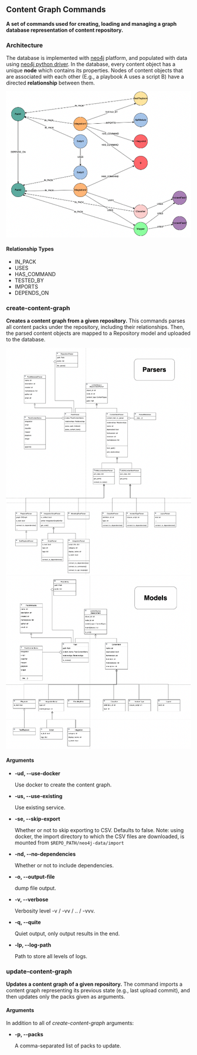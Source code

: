 ## Content Graph Commands

**A set of commands used for creating, loading and managing a graph database representation of content repository.**

### Architecture
The database is implemented with [neo4j](https://neo4j.com/) platform, and populated with data using [neo4j python driver](https://neo4j.com/docs/api/python-driver/current/api.html).
In the database, every content object has a unique **node** which contains its properties. Nodes of content objects that are associated with each other (E.g., a playbook A uses a script B) have a directed **relationship** between them.

![Architecture](images/architecture.png)

#### Relationship Types
* IN_PACK
* USES
* HAS_COMMAND
* TESTED_BY
* IMPORTS
* DEPENDS_ON

### create-content-graph
**Creates a content graph from a given repository.**
This commands parses all content packs under the repository, including their relationships. Then, the parsed content objects are mapped to a Repository model and uploaded to the database.

![Parsers](images/parsers.png) ![Models](images/models.png)

#### Arguments
* **-ud, --use-docker**

    Use docker to create the content graph.

* **-us, --use-existing**

    Use existing service.

* **-se, --skip-export**

    Whether or not to skip exporting to CSV. Defaults to false.
    Note: using docker, the import directory to which the CSV files are downloaded, is mounted from `$REPO_PATH/neo4j-data/import`

* **-nd, --no-dependencies**

    Whether or not to include dependencies.

* **-o, --output-file**

    dump file output.

* **-v, --verbose**

    Verbosity level -v / -vv / .. / -vvv.

* **-q, --quite**

    Quiet output, only output results in the end.

* **-lp, --log-path**

    Path to store all levels of logs.


### update-content-graph
**Updates a content graph of a given repository.**
The command imports a content graph representing its previous state (e.g., last upload commit), and then updates only the packs given as arguments.

#### Arguments
In addition to all of *create-content-graph* arguments:
* **-p, --packs**

    A comma-separated list of packs to update.
